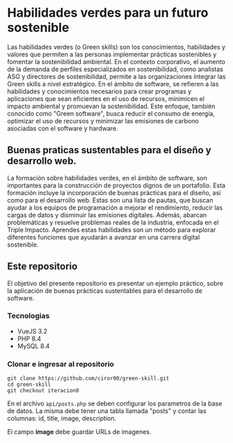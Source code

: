 # Habilidades verdes para un futuro sostenible

Las habilidades verdes (o Green skills) son los conocimientos, habilidades y valores que permiten a las personas implementar prácticas sostenibles y fomentar la sostenibilidad ambiental. En el contexto corporativo, el aumento de la demanda de perfiles especializados en sostenibilidad, como analistas ASG y directores de sostenibilidad, permite a las organizaciones integrar las Green skills a nivel estratégico. En el ámbito de software, se refieren a las habilidades y conocimientos necesarios para crear programas y aplicaciones que sean eficientes en el uso de recursos, minimicen el impacto ambiental y promuevan la sostenibilidad. Este enfoque, también conocido como "Green software", busca reducir el consumo de energía, optimizar el uso de recursos y minimizar las emisiones de carbono asociadas con el software y hardware. 

## Buenas praticas sustentables para el diseño y desarrollo web.

La formación sobre habilidades verdes, en el ámbito de software, son importantes para la construcción de proyectos dignos de un portafolio. Esta formación incluye la incorporación de buenas prácticas para el diseño, así como para el desarrollo web. Estas son una lista de pautas, que buscan ayudar a los equipos de programación a mejorar el rendimiento, reducir las cargas de datos y disminuir las emisiones digitales. Además, abarcan problemáticas y resuelve problemas reales de la industria, enfocada en el Triple Impacto. Aprendes estas habilidades son un método para explorar diferentes funciones que ayudarán a avanzar en una carrera digital sostenible.

## Este repositorio

El objetivo del presente repositorio es presentar un ejemplo práctico, sobre la aplicación de buenas prácticas sustentables para el desarrollo de software.

### Tecnologias
- VueJS 3.2
- PHP 8.4
- MySQL 8.4

### Clonar e ingresar al repositorio

```
git clone https://github.com/ciror00/green-skill.git
cd green-skill
git checkout iteracion0
```

En el archivo `api/posts.php` se deben configurar los parametros de la base de datos. La misma debe tener una tabla llamada "posts" y contar las columnas: id, title, image, description.

El campo **image** debe guardar URLs de imagenes.